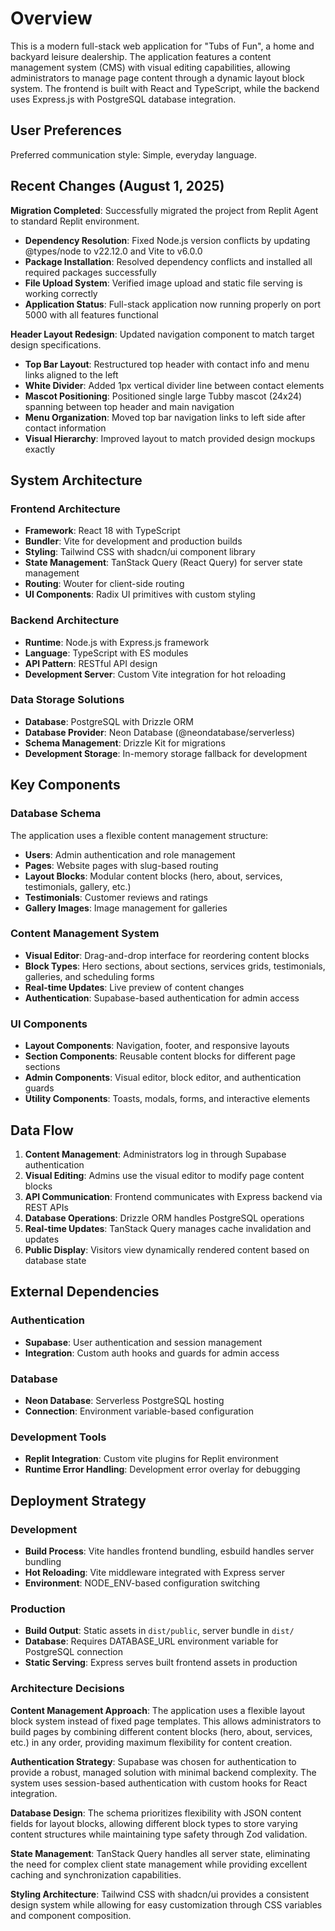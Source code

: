 # Overview

This is a modern full-stack web application for "Tubs of Fun", a home and backyard leisure dealership. The application features a content management system (CMS) with visual editing capabilities, allowing administrators to manage page content through a dynamic layout block system. The frontend is built with React and TypeScript, while the backend uses Express.js with PostgreSQL database integration.

## User Preferences

Preferred communication style: Simple, everyday language.

## Recent Changes (August 1, 2025)

**Migration Completed**: Successfully migrated the project from Replit Agent to standard Replit environment.
- **Dependency Resolution**: Fixed Node.js version conflicts by updating @types/node to v22.12.0 and Vite to v6.0.0
- **Package Installation**: Resolved dependency conflicts and installed all required packages successfully  
- **File Upload System**: Verified image upload and static file serving is working correctly
- **Application Status**: Full-stack application now running properly on port 5000 with all features functional

**Header Layout Redesign**: Updated navigation component to match target design specifications.
- **Top Bar Layout**: Restructured top header with contact info and menu links aligned to the left
- **White Divider**: Added 1px vertical divider line between contact elements
- **Mascot Positioning**: Positioned single large Tubby mascot (24x24) spanning between top header and main navigation
- **Menu Organization**: Moved top bar navigation links to left side after contact information
- **Visual Hierarchy**: Improved layout to match provided design mockups exactly

## System Architecture

### Frontend Architecture
- **Framework**: React 18 with TypeScript
- **Bundler**: Vite for development and production builds
- **Styling**: Tailwind CSS with shadcn/ui component library
- **State Management**: TanStack Query (React Query) for server state management
- **Routing**: Wouter for client-side routing
- **UI Components**: Radix UI primitives with custom styling

### Backend Architecture
- **Runtime**: Node.js with Express.js framework
- **Language**: TypeScript with ES modules
- **API Pattern**: RESTful API design
- **Development Server**: Custom Vite integration for hot reloading

### Data Storage Solutions
- **Database**: PostgreSQL with Drizzle ORM
- **Database Provider**: Neon Database (@neondatabase/serverless)
- **Schema Management**: Drizzle Kit for migrations
- **Development Storage**: In-memory storage fallback for development

## Key Components

### Database Schema
The application uses a flexible content management structure:
- **Users**: Admin authentication and role management
- **Pages**: Website pages with slug-based routing
- **Layout Blocks**: Modular content blocks (hero, about, services, testimonials, gallery, etc.)
- **Testimonials**: Customer reviews and ratings
- **Gallery Images**: Image management for galleries

### Content Management System
- **Visual Editor**: Drag-and-drop interface for reordering content blocks
- **Block Types**: Hero sections, about sections, services grids, testimonials, galleries, and scheduling forms
- **Real-time Updates**: Live preview of content changes
- **Authentication**: Supabase-based authentication for admin access

### UI Components
- **Layout Components**: Navigation, footer, and responsive layouts
- **Section Components**: Reusable content blocks for different page sections
- **Admin Components**: Visual editor, block editor, and authentication guards
- **Utility Components**: Toasts, modals, forms, and interactive elements

## Data Flow

1. **Content Management**: Administrators log in through Supabase authentication
2. **Visual Editing**: Admins use the visual editor to modify page content blocks
3. **API Communication**: Frontend communicates with Express backend via REST APIs
4. **Database Operations**: Drizzle ORM handles PostgreSQL operations
5. **Real-time Updates**: TanStack Query manages cache invalidation and updates
6. **Public Display**: Visitors view dynamically rendered content based on database state

## External Dependencies

### Authentication
- **Supabase**: User authentication and session management
- **Integration**: Custom auth hooks and guards for admin access

### Database
- **Neon Database**: Serverless PostgreSQL hosting
- **Connection**: Environment variable-based configuration

### Development Tools
- **Replit Integration**: Custom vite plugins for Replit environment
- **Runtime Error Handling**: Development error overlay for debugging

## Deployment Strategy

### Development
- **Build Process**: Vite handles frontend bundling, esbuild handles server bundling
- **Hot Reloading**: Vite middleware integrated with Express server
- **Environment**: NODE_ENV-based configuration switching

### Production
- **Build Output**: Static assets in `dist/public`, server bundle in `dist/`
- **Database**: Requires DATABASE_URL environment variable for PostgreSQL connection
- **Static Serving**: Express serves built frontend assets in production

### Architecture Decisions

**Content Management Approach**: The application uses a flexible layout block system instead of fixed page templates. This allows administrators to build pages by combining different content blocks (hero, about, services, etc.) in any order, providing maximum flexibility for content creation.

**Authentication Strategy**: Supabase was chosen for authentication to provide a robust, managed solution with minimal backend complexity. The system uses session-based authentication with custom hooks for React integration.

**Database Design**: The schema prioritizes flexibility with JSON content fields for layout blocks, allowing different block types to store varying content structures while maintaining type safety through Zod validation.

**State Management**: TanStack Query handles all server state, eliminating the need for complex client state management while providing excellent caching and synchronization capabilities.

**Styling Architecture**: Tailwind CSS with shadcn/ui provides a consistent design system while allowing for easy customization through CSS variables and component composition.
